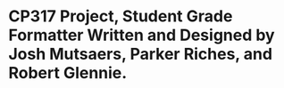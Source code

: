 # CP317 Project, Student Grade Formatter Written and Designed by Josh Mutsaers, Parker Riches, and Robert Glennie.